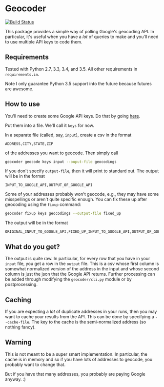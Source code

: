 # Geocoder

[![Build Status](https://travis-ci.org/khwilson/geocoder.svg?branch=master)](https://travis-ci.org/khwilson/geocoder)

This package provides a simple way of polling Google's geocoding API.
In particular, it's useful when you have a *lot* of queries to make
and you'll need to use multiple API keys to code them.

## Requirements

Tested with Python 2.7, 3.3, 3.4, and 3.5. All other requirements in `requirements.in`.

Note I only guarantee Python 3.5 support into the future because futures are awesome.

## How to use

You'll need to create some Google API keys. Do that by going
[here](https://console.developers.google.com/flows/enableapi?apiid=geocoding_backend&keyType=SERVER_SIDE&reusekey=true).

Put them into a file. We'll call it `keys` for now.

In a separate file (called, say, `input`), create a csv in the format

```
ADDRESS,CITY,STATE,ZIP
```

of the addresses you want to geocode. Then simply call

```bash
geocoder geocode keys input --ouput-file geocodings
```

If you don't specify `output-file`, then it will print to standard out. The output
will be in the format

```
INPUT_TO_GOOGLE_API,OUTPUT_OF_GOOGLE_API
```

Some of your addresses probably won't geocode, e.g., they may have some misspellings
or aren't quite specific enough. You can fix these up after geocoding using the
`fixup` command:

```bash
geocoder fixup keys geocodings --output-file fixed_up
```

The output will be in the format

```
ORIGINAL_INPUT_TO_GOOGLE_API,FIXED_UP_INPUT_TO_GOOGLE_API,OUTPUT_OF_GOOGLE_API
```

## What do you get?

The output is quite raw. In particular, for every row that you have in your `input` file,
you get a row in the `output` file. This is a csv whose first column is somewhat normalized
version of the address in the input and whose second column is just the json that the
Google API returns. Further processing can be added through modifying the `geocoder/cli.py`
module or by postprocessing.

## Caching

If you are expecting a *lot* of duplicate addresses in your runs, then you may want to
cache your results from the API. This can be done by specifying a `--cache-file`. The
key to the cache is the semi-normalized address (so nothing fancy).

## Warning

This is not meant to be a super smart implementation. In particular, the cache is in memory
and so if you have lots of addresses to geocode, you probably want to change that.

But if you have that many addresses, you probably are paying Google anyway. :)
